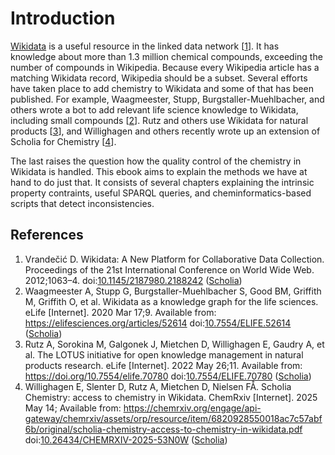 # Introduction

[Wikidata](https://wikidata.org/) is a useful resource in the linked data network [<a href="#citeref1">1</a>].
It has knowledge about more than 1.3 million chemical compounds, exceeding the number of compounds in Wikipedia.
Because every Wikipedia article has a matching Wikidata record, Wikipedia should be a subset. Several efforts
have taken place to add chemistry to Wikidata and some of that has been published.
For example, Waagmeester, Stupp, Burgstaller-Muehlbacher, and others wrote a bot to add relevant life science
knowledge to Wikidata, including small compounds [<a href="#citeref2">2</a>]. Rutz and others use Wikidata for
natural products [<a href="#citeref3">3</a>], and Willighagen and others recently wrote up an extension of
Scholia for Chemistry [<a href="#citeref4">4</a>].

The last raises the question how the quality control of the chemistry in Wikidata is handled. This ebook
aims to explain the methods we have at hand to do just that. It consists of several chapters explaining
the intrinsic property contraints, useful SPARQL queries, and cheminformatics-based scripts that detect
inconsistencies.

## References

1. <a name="citeref1"></a> Vrandečić D. Wikidata: A New Platform for Collaborative Data Collection. Proceedings of the 21st International Conference on World Wide Web. 2012;1063–4.  doi:[10.1145/2187980.2188242](https://doi.org/10.1145/2187980.2188242) ([Scholia](https://scholia.toolforge.org/doi/10.1145/2187980.2188242))
2. <a name="citeref2"></a> Waagmeester A, Stupp G, Burgstaller-Muehlbacher S, Good BM, Griffith M, Griffith O, et al. Wikidata as a knowledge graph for the life sciences. eLife [Internet]. 2020 Mar 17;9. Available from: https://elifesciences.org/articles/52614 doi:[10.7554/ELIFE.52614](https://doi.org/10.7554/ELIFE.52614) ([Scholia](https://scholia.toolforge.org/doi/10.7554/ELIFE.52614))
3. <a name="citeref3"></a> Rutz A, Sorokina M, Galgonek J, Mietchen D, Willighagen E, Gaudry A, et al. The LOTUS initiative for open knowledge management in natural products research. eLife [Internet]. 2022 May 26;11. Available from: https://doi.org/10.7554/elife.70780 doi:[10.7554/ELIFE.70780](https://doi.org/10.7554/ELIFE.70780) ([Scholia](https://scholia.toolforge.org/doi/10.7554/ELIFE.70780))
4. <a name="citeref4"></a> Willighagen E, Slenter D, Rutz A, Mietchen D, Nielsen FÅ. Scholia Chemistry: access to chemistry in Wikidata. ChemRxiv [Internet]. 2025 May 14; Available from: https://chemrxiv.org/engage/api-gateway/chemrxiv/assets/orp/resource/item/6820928550018ac7c57abf6b/original/scholia-chemistry-access-to-chemistry-in-wikidata.pdf doi:[10.26434/CHEMRXIV-2025-53N0W](https://doi.org/10.26434/CHEMRXIV-2025-53N0W) ([Scholia](https://scholia.toolforge.org/doi/10.26434/CHEMRXIV-2025-53N0W))

